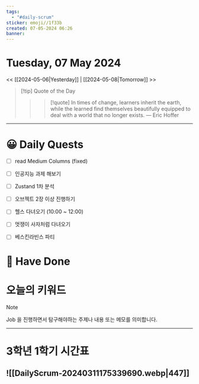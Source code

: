 ```yaml
---
tags:
  - "#daily-scrum"
sticker: emoji//1f33b
created: 07-05-2024 06:26
banner:
---
```

# Tuesday, 07 May 2024
<< [[2024-05-06|Yesterday]] | [[2024-05-08|Tomorrow]] >>

> [!tip] Quote of the Day  
> > > [!quote] In times of change, learners inherit the earth, while the learned find themselves beautifully equipped to deal with a world that no longer exists.
> — Eric Hoffer

---

#  😀 Daily Quests
- [ ] read Medium Columns (fixed)
- [ ] 인공지능 과제 해보기
- [ ] Zustand 1차 분석
- [ ] 오브젝트 2장 이상 진행하기
- [ ] 헬스 다녀오기 (10:00 ~ 12:00)
- [ ] 멋쟁이 사자처럼 다녀오기
- [ ] 베스킨라빈스 파티


# 🙂 Have Done



# 오늘의 키워드

> [!NOTE]
> Job 을 진행하면서 탐구해야하는 주제나 내용 또는 메모를 의미합니다.


---

# 3학년 1학기 시간표

![[DailyScrum-20240311175339690.webp|447]]
---

